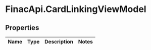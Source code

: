 # FinacApi.CardLinkingViewModel

## Properties
Name | Type | Description | Notes
------------ | ------------- | ------------- | -------------

